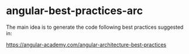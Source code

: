 # angular-best-practices-arc

The main idea is to generate the code following best practices suggested in: 

https://angular-academy.com/angular-architecture-best-practices
